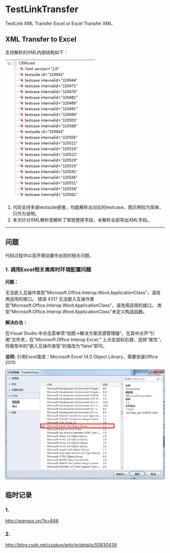 # TestLinkTransfer  

TestLink XML Transfer Excel or Excel Transfer XML.

## XML Transfer to Excel

支持解析的XML内部结构如下：

![pic1](/Resource/Image/pic1.png)

1. 代码支持多层testsuite嵌套，均能解析出对应的testcase，图示例较为简单，只作为说明。
2. 本次针对XML解析至解析了常规使用字段，未解析全部导出XML字段。

---
## 问题  
代码过程中以及环境设置中出现的相关问题。
### 1. 调用Excel相关类库时环境配置问题
**问题：**  

无法嵌入互操作类型“Microsoft.Office.Interop.Word.ApplicationClass”。请改用适用的接口。
错误 4317 无法嵌入互操作类型“Microsoft.Office.Interop.Word.ApplicationClass”。请改用适用的接口。
类型“Microsoft.Office.Interop.Word.ApplicationClass”未定义构造函数。

**解决办法：**  

在Visual Studio 中点击菜单项“视图->解决方案资源管理器”，在其中点开“引用”文件夹，在"Microsoft.Office.Interop.Excel;" 上点击鼠标右键，选择“属性”，将属性中的“嵌入互操作类型”的值改为“false”即可。

**说明:**
引用Excel类库：Microsoft Excel 14.0 Object Library，需要安装Office 2010.  

![pic2](/Resource/Image/pic2.png)

## 临时记录
### 1.
http://wangsx.cn/?p=648

### 2.  
http://blog.csdn.net/zzukun/article/details/50830439
